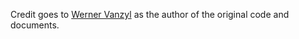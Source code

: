 Credit goes to [Werner Vanzyl](https://www.linkedin.com/in/werner-vanzyl-326a589) as the author of the original code and documents.
